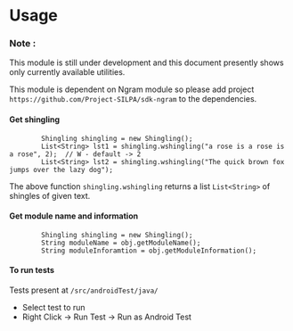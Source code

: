 Usage
=====

### Note :
This module is still under development and this document presently shows only currently available utilities.

This module is dependent on Ngram module so please add project `https://github.com/Project-SILPA/sdk-ngram`
to the dependencies. 

#### Get shingling
```
        Shingling shingling = new Shingling();
        List<String> lst1 = shingling.wshingling("a rose is a rose is a rose", 2);  // W - default -> 2
        List<String> lst2 = shingling.wshingling("The quick brown fox jumps over the lazy dog");

```
The above function `shingling.wshingling` returns a list `List<String>` of shingles of given text.

#### Get module name and information
```
        Shingling shingling = new Shingling();
        String moduleName = obj.getModuleName();
        String moduleInforamtion = obj.getModuleInformation();
```

#### To run tests
Tests present at `/src/androidTest/java/`

  - Select test to run
  - Right Click -> Run Test -> Run as Android Test

